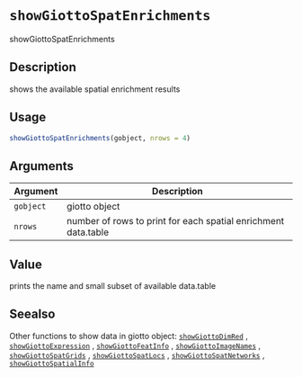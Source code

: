 # `showGiottoSpatEnrichments`

showGiottoSpatEnrichments


## Description

shows the available spatial enrichment results


## Usage

```r
showGiottoSpatEnrichments(gobject, nrows = 4)
```


## Arguments

Argument      |Description
------------- |----------------
`gobject`     |     giotto object
`nrows`     |     number of rows to print for each spatial enrichment data.table


## Value

prints the name and small subset of available data.table


## Seealso

Other functions to show data in giotto object:
 [`showGiottoDimRed`](#showgiottodimred) ,
 [`showGiottoExpression`](#showgiottoexpression) ,
 [`showGiottoFeatInfo`](#showgiottofeatinfo) ,
 [`showGiottoImageNames`](#showgiottoimagenames) ,
 [`showGiottoSpatGrids`](#showgiottospatgrids) ,
 [`showGiottoSpatLocs`](#showgiottospatlocs) ,
 [`showGiottoSpatNetworks`](#showgiottospatnetworks) ,
 [`showGiottoSpatialInfo`](#showgiottospatialinfo)


